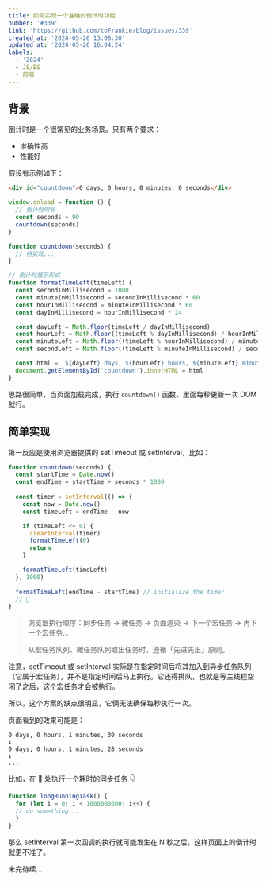 ```yaml
---
title: 如何实现一个准确的倒计时功能
number: '#339'
link: 'https://github.com/toFrankie/blog/issues/339'
created_at: '2024-05-26 13:08:30'
updated_at: '2024-05-26 16:04:24'
labels:
  - '2024'
  - JS/ES
  - 前端
---
```

## 背景

倒计时是一个很常见的业务场景。只有两个要求：

- 准确性高
- 性能好

假设有示例如下：

```html
<div id="countdown">0 days, 0 hours, 0 minutes, 0 seconds</div>
```

```js
window.onload = function () {
  // 倒计时时长
  const seconds = 90
  countdown(seconds)
}

function countdown(seconds) {
  // 待实现...
}

// 倒计时展示形式
function formatTimeLeft(timeLeft) {
  const secondInMillisecond = 1000
  const minuteInMillisecond = secondInMillisecond * 60
  const hourInMillisecond = minuteInMillisecond * 60
  const dayInMillisecond = hourInMillisecond * 24

  const dayLeft = Math.floor(timeLeft / dayInMillisecond)
  const hourLeft = Math.floor((timeLeft % dayInMillisecond) / hourInMillisecond)
  const minuteLeft = Math.floor((timeLeft % hourInMillisecond) / minuteInMillisecond)
  const secondLeft = Math.floor((timeLeft % minuteInMillisecond) / secondInMillisecond)

  const html = `${dayLeft} days, ${hourLeft} hours, ${minuteLeft} minutes, ${secondLeft} seconds`
  document.getElementById('countdown').innerHTML = html
}
```

思路很简单，当页面加载完成，执行 `countdown()` 函数，里面每秒更新一次 DOM 就行。

## 简单实现

第一反应是使用浏览器提供的 setTimeout 或 setInterval，比如：

```js
function countdown(seconds) {
  const startTime = Date.now()
  const endTime = startTime + seconds * 1000
  
  const timer = setInterval(() => {
    const now = Date.now()
    const timeLeft = endTime - now

    if (timeLeft <= 0) {
      clearInterval(timer)
      formatTimeLeft(0)
      return
    }

    formatTimeLeft(timeLeft)
  }, 1000)
  
  formatTimeLeft(endTime - startTime) // initialize the timer
  // 🙋
}
```

> 浏览器执行顺序：同步任务 → 微任务 → 页面渲染 → 下一个宏任务 → 再下一个宏任务...

> 从宏任务队列、微任务队列取出任务时，遵循「先进先出」原则。

注意，setTimeout 或 setInterval 实际是在指定时间后将其加入到异步任务队列（它属于宏任务），并不是指定时间后马上执行。它还得排队，也就是等主线程空闲了之后，这个宏任务才会被执行。

所以，这个方案的缺点很明显，它俩无法确保每秒执行一次。

页面看到的效果可能是：

```
0 days, 0 hours, 1 minutes, 30 seconds
↓
0 days, 0 hours, 1 minutes, 28 seconds
↓
...
```



比如，在 🙋 处执行一个耗时的同步任务 👇

```js
function longRunningTask() {
  for (let i = 0; i < 1000000000; i++) {
  // do something...
  }
}
```

那么 setInterval 第一次回调的执行就可能发生在 N 秒之后，这样页面上的倒计时就更不准了。


未完待续...



